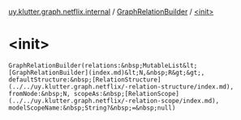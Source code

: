 [uy.klutter.graph.netflix.internal](../index.md) / [GraphRelationBuilder](index.md) / [&lt;init&gt;](.)


# &lt;init&gt;

`GraphRelationBuilder(relations:&nbsp;MutableList&lt;[GraphRelationBuilder](index.md)&lt;N,&nbsp;R&gt;&gt;, defaultStructure:&nbsp;[RelationStructure](../../uy.klutter.graph.netflix/-relation-structure/index.md), fromNode:&nbsp;N, scopeAs:&nbsp;[RelationScope](../../uy.klutter.graph.netflix/-relation-scope/index.md), modelScopeName:&nbsp;String?&nbsp;=&nbsp;null)`


